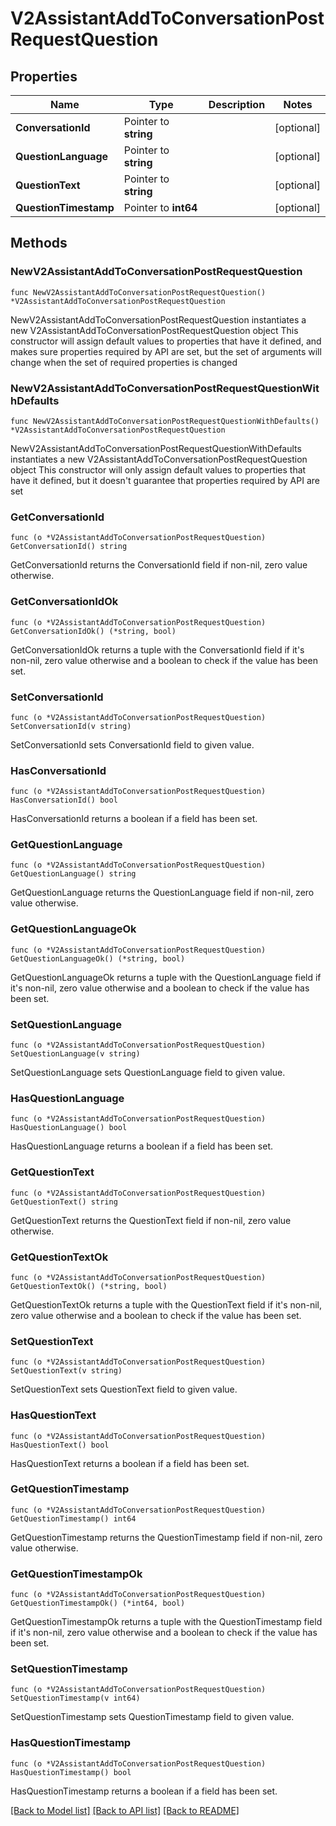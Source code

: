 # V2AssistantAddToConversationPostRequestQuestion

## Properties

Name | Type | Description | Notes
------------ | ------------- | ------------- | -------------
**ConversationId** | Pointer to **string** |  | [optional] 
**QuestionLanguage** | Pointer to **string** |  | [optional] 
**QuestionText** | Pointer to **string** |  | [optional] 
**QuestionTimestamp** | Pointer to **int64** |  | [optional] 

## Methods

### NewV2AssistantAddToConversationPostRequestQuestion

`func NewV2AssistantAddToConversationPostRequestQuestion() *V2AssistantAddToConversationPostRequestQuestion`

NewV2AssistantAddToConversationPostRequestQuestion instantiates a new V2AssistantAddToConversationPostRequestQuestion object
This constructor will assign default values to properties that have it defined,
and makes sure properties required by API are set, but the set of arguments
will change when the set of required properties is changed

### NewV2AssistantAddToConversationPostRequestQuestionWithDefaults

`func NewV2AssistantAddToConversationPostRequestQuestionWithDefaults() *V2AssistantAddToConversationPostRequestQuestion`

NewV2AssistantAddToConversationPostRequestQuestionWithDefaults instantiates a new V2AssistantAddToConversationPostRequestQuestion object
This constructor will only assign default values to properties that have it defined,
but it doesn't guarantee that properties required by API are set

### GetConversationId

`func (o *V2AssistantAddToConversationPostRequestQuestion) GetConversationId() string`

GetConversationId returns the ConversationId field if non-nil, zero value otherwise.

### GetConversationIdOk

`func (o *V2AssistantAddToConversationPostRequestQuestion) GetConversationIdOk() (*string, bool)`

GetConversationIdOk returns a tuple with the ConversationId field if it's non-nil, zero value otherwise
and a boolean to check if the value has been set.

### SetConversationId

`func (o *V2AssistantAddToConversationPostRequestQuestion) SetConversationId(v string)`

SetConversationId sets ConversationId field to given value.

### HasConversationId

`func (o *V2AssistantAddToConversationPostRequestQuestion) HasConversationId() bool`

HasConversationId returns a boolean if a field has been set.

### GetQuestionLanguage

`func (o *V2AssistantAddToConversationPostRequestQuestion) GetQuestionLanguage() string`

GetQuestionLanguage returns the QuestionLanguage field if non-nil, zero value otherwise.

### GetQuestionLanguageOk

`func (o *V2AssistantAddToConversationPostRequestQuestion) GetQuestionLanguageOk() (*string, bool)`

GetQuestionLanguageOk returns a tuple with the QuestionLanguage field if it's non-nil, zero value otherwise
and a boolean to check if the value has been set.

### SetQuestionLanguage

`func (o *V2AssistantAddToConversationPostRequestQuestion) SetQuestionLanguage(v string)`

SetQuestionLanguage sets QuestionLanguage field to given value.

### HasQuestionLanguage

`func (o *V2AssistantAddToConversationPostRequestQuestion) HasQuestionLanguage() bool`

HasQuestionLanguage returns a boolean if a field has been set.

### GetQuestionText

`func (o *V2AssistantAddToConversationPostRequestQuestion) GetQuestionText() string`

GetQuestionText returns the QuestionText field if non-nil, zero value otherwise.

### GetQuestionTextOk

`func (o *V2AssistantAddToConversationPostRequestQuestion) GetQuestionTextOk() (*string, bool)`

GetQuestionTextOk returns a tuple with the QuestionText field if it's non-nil, zero value otherwise
and a boolean to check if the value has been set.

### SetQuestionText

`func (o *V2AssistantAddToConversationPostRequestQuestion) SetQuestionText(v string)`

SetQuestionText sets QuestionText field to given value.

### HasQuestionText

`func (o *V2AssistantAddToConversationPostRequestQuestion) HasQuestionText() bool`

HasQuestionText returns a boolean if a field has been set.

### GetQuestionTimestamp

`func (o *V2AssistantAddToConversationPostRequestQuestion) GetQuestionTimestamp() int64`

GetQuestionTimestamp returns the QuestionTimestamp field if non-nil, zero value otherwise.

### GetQuestionTimestampOk

`func (o *V2AssistantAddToConversationPostRequestQuestion) GetQuestionTimestampOk() (*int64, bool)`

GetQuestionTimestampOk returns a tuple with the QuestionTimestamp field if it's non-nil, zero value otherwise
and a boolean to check if the value has been set.

### SetQuestionTimestamp

`func (o *V2AssistantAddToConversationPostRequestQuestion) SetQuestionTimestamp(v int64)`

SetQuestionTimestamp sets QuestionTimestamp field to given value.

### HasQuestionTimestamp

`func (o *V2AssistantAddToConversationPostRequestQuestion) HasQuestionTimestamp() bool`

HasQuestionTimestamp returns a boolean if a field has been set.


[[Back to Model list]](../README.md#documentation-for-models) [[Back to API list]](../README.md#documentation-for-api-endpoints) [[Back to README]](../README.md)


